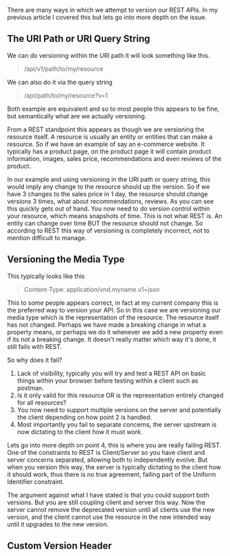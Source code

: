 There are many ways in which we attempt to version our REST APIs. In my previous article I covered this but lets go into more depth on the issue.

## The URI Path or URI Query String
We can do versioning within the URI path it will look something like this.

> /api/v1/path/to/my/resource

We can also do it via the query string

> /api/path/to/my/resource?v=1

Both example are equivalent and so to most people this appears to be fine, but semantically what are we actually versioning.

From a REST standpoint this appears as though we are versioning the resource itself. A resource is usually an entity or entities that can make a resource. So if we have an example of say an e-commerce website. It typically has a product page, on the product page it will contain product information, images, sales price, recommendations and even reviews of the product.

In our example and using versioning in the URI path or query string, this would imply any change to the resource should up the version. So if we have 3 changes to the sales price in 1 day, the resource should change versions 3 times, what about recommendations, reviews. As you can see this quickly gets out of hand. You now need to do version control within your resource, which means snapshots of time. This is not what REST is. An entity can change over time BUT the resource should not change. So according to REST this way of versioning is completely incorrect, not to mention difficult to manage.

## Versioning the Media Type

This typically looks like this

> Content-Type: application/vnd.myname.v1+json

This to some people appears correct, in fact at my current company this is the preferred way to version your API. So in this case we are versioning our media type which is the representation of the resource. The resource itself has not changed. Perhaps we have made a breaking change in what a property means, or perhaps we do it whenever we add a new property even if its not a breaking change. It doesn't really matter which way it's done, it still fails with REST.

So why does it fail? 

1. Lack of visibility, typically you will try and test a REST API on basic things within your browser before testing within a client such as postman.
2. Is it only valid for this resource OR is the representation entirely changed for all resources? 
3. You now need to support multiple versions on the server and potentially the client depending on how point 2 is handled.
4. Most importantly you fail to separate concerns, the server upstream is now dictating to the client how it must work. 

Lets go into more depth on point 4, this is where you are really failing REST. One of the constraints to REST is Client/Server so you have client and server concerns separated, allowing both to independently evolve. But when you version this way, the server is typically dictating to the client how it should work, thus there is no true agreement, failing part of the Uniform Identifier constraint.

The argument against what I have stated is that you could support both versions. But you are still coupling client and server this way. Now the server cannot remove the deprecated version until all clients use the new version, and the client cannot use the resource in the new intended way until it upgrades to the new version.

## Custom Version Header

